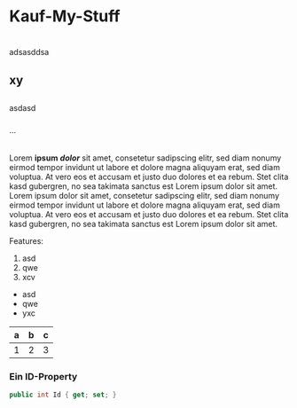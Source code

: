 # Kauf-My-Stuff  <h1>

adsasddsa

## xy <h2>

asdasd

### 

...

###### <h6>

Lorem **ipsum** ***dolor*** sit amet, consetetur sadipscing elitr, sed diam nonumy eirmod tempor invidunt ut labore et dolore magna aliquyam erat, sed diam voluptua. At vero eos et accusam et justo duo dolores et ea rebum. Stet clita kasd gubergren, no sea takimata sanctus est Lorem ipsum dolor sit amet. Lorem ipsum dolor sit amet, consetetur sadipscing elitr, sed diam nonumy eirmod tempor invidunt ut labore et dolore magna aliquyam erat, sed diam voluptua. At vero eos et accusam et justo duo dolores et ea rebum. Stet clita kasd gubergren, no sea takimata sanctus est Lorem ipsum dolor sit amet.

Features:

1. asd
2. qwe
3. xcv

* asd
* qwe
* yxc

| a | b | c |
|---|---|---|
| 1 | 2 | 3 |

### Ein ID-Property

```C#
public int Id { get; set; }
```
